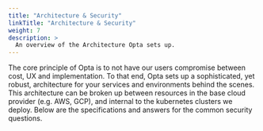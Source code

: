 ```yaml
---
title: "Architecture & Security"
linkTitle: "Architecture & Security"
weight: 7
description: >
  An overview of the Architecture Opta sets up. 
---
```


The core principle of Opta is to not have our users compromise between cost, UX and implementation. To that end, Opta
sets up a sophisticated, yet robust, architecture for your services and environments behind the scenes. This 
architecture can be broken up between resources in the base cloud provider (e.g. AWS, GCP), and internal to the 
kubernetes clusters we deploy. Below are the specifications and answers for the common security questions.

